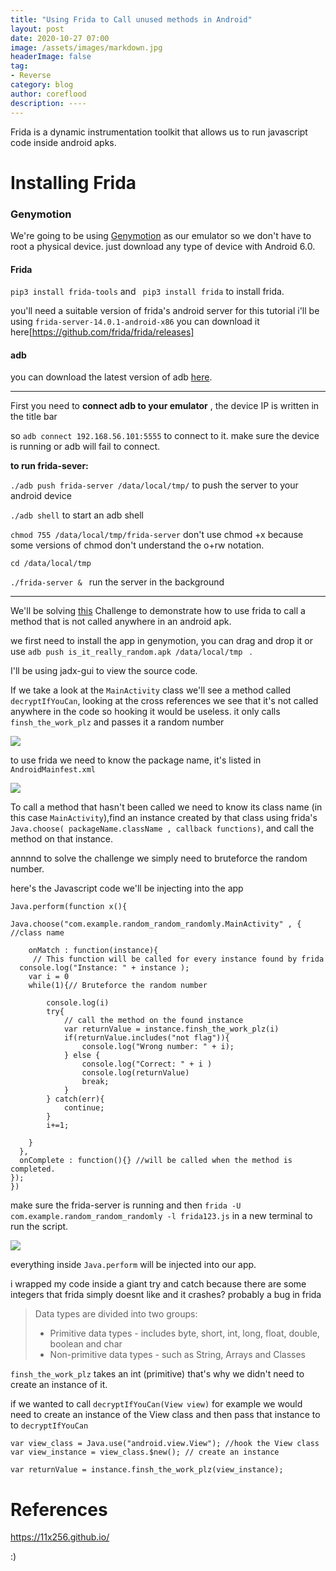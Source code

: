 ```yaml
---
title: "Using Frida to Call unused methods in Android"
layout: post
date: 2020-10-27 07:00
image: /assets/images/markdown.jpg
headerImage: false
tag:
- Reverse
category: blog
author: coreflood
description: ----
---
```


Frida is a dynamic instrumentation toolkit that allows us to run javascript code inside android apks.


# Installing Frida

### Genymotion
We're going to be using [Genymotion](https://www.genymotion.com/download/) as our emulator so we don't have to root a physical device. just download any type of device with Android 6.0.


#### Frida
``` pip3 install frida-tools ``` and ``` pip3 install frida``` to install frida.

you'll need a suitable version of frida's android server for this tutorial i'll be using ```frida-server-14.0.1-android-x86``` you can download it here[https://github.com/frida/frida/releases]

#### adb
you can download the latest version of adb [here](https://www.xda-developers.com/install-adb-windows-macos-linux/).

--- 

First you need to **connect adb to your emulator** , the device IP is written in the title bar

so ```adb connect 192.168.56.101:5555``` to connect to it. make sure the device is running or adb will fail to connect.

**to run frida-sever:** 

``` ./adb push frida-server /data/local/tmp/ ``` to push the server to your android device

``` ./adb shell ```  to start an adb shell

``` chmod 755 /data/local/tmp/frida-server ```
don't use chmod +x because some versions of chmod don't understand the o+rw notation.

```cd /data/local/tmp ``` 

```./frida-server & ``` run the server in the background

---

We'll be solving [this](https://github.com/AlyaGomaa/blog/blob/gh-pages/_posts/frida-challenge/is_it_really_random.apk) Challenge to demonstrate how to use frida to call a method that is not called anywhere in an android apk.

we first need to install the app in genymotion, you can drag and drop it or use ``` adb push is_it_really_random.apk /data/local/tmp  ``` .

I'll be using jadx-gui to view the source code.

If we take a look at the ```MainActivity``` class we'll see a method called ```decryptIfYouCan```, looking at the cross references we see that it's not called anywhere in the code so hooking it would be useless. it only calls ```finsh_the_work_plz``` and passes it a random number

![](https://raw.githubusercontent.com/AlyaGomaa/blog/gh-pages/_posts/frida-challenge/usage.png)

to use frida we need to know the package name, it's listed in ```AndroidMainfest.xml``` 

![](https://raw.githubusercontent.com/AlyaGomaa/blog/gh-pages/_posts/frida-challenge/mainfest.png)

To call a method that hasn't been called we need to know its class name (in this case ```MainActivity```),find an instance created by that class using frida's ``` Java.choose( packageName.className , callback functions) ```, and call the method on that instance.

annnnd to solve the challenge we simply need to bruteforce the random number.

here's the Javascript code we'll be injecting into the app

```
Java.perform(function x(){

Java.choose("com.example.random_random_randomly.MainActivity" , { //class name

	onMatch : function(instance){
	 // This function will be called for every instance found by frida
  console.log("Instance: " + instance );
	var i = 0
	while(1){// Bruteforce the random number

		console.log(i)
		try{
			// call the method on the found instance
			var returnValue = instance.finsh_the_work_plz(i) 
			if(returnValue.includes("not flag")){
				console.log("Wrong number: " + i);
			} else {
				console.log("Correct: " + i )
				console.log(returnValue)
				break;
			}
		} catch(err){
			continue;
		}
		i+=1;
		
	}
  },
  onComplete : function(){} //will be called when the method is completed.
});
})
```

make sure the frida-server is running and then ``` frida -U com.example.random_random_randomly -l frida123.js ``` in a new terminal to run the script.

![](https://raw.githubusercontent.com/AlyaGomaa/blog/gh-pages/_posts/frida-challenge/flaag.png)

everything inside ```Java.perform``` will be injected into our app.

i wrapped my code inside a giant try and catch because there are some integers that frida simply doesnt like and it crashes? probably a bug in frida

> Data types are divided into two groups:
> - Primitive data types - includes byte, short, int, long, float, double, boolean and char
> - Non-primitive data types - such as String, Arrays and Classes 


```finsh_the_work_plz``` takes an int (primitive) that's why we didn't need to create an instance of it.

if we wanted to call ```decryptIfYouCan(View view)``` for example we would need to create an instance of the View class and then pass that instance to to ```decryptIfYouCan```

```
var view_class = Java.use("android.view.View"); //hook the View class
var view_instance = view_class.$new(); // create an instance

```
```
var returnValue = instance.finsh_the_work_plz(view_instance);
```

# References

https://11x256.github.io/

:)

